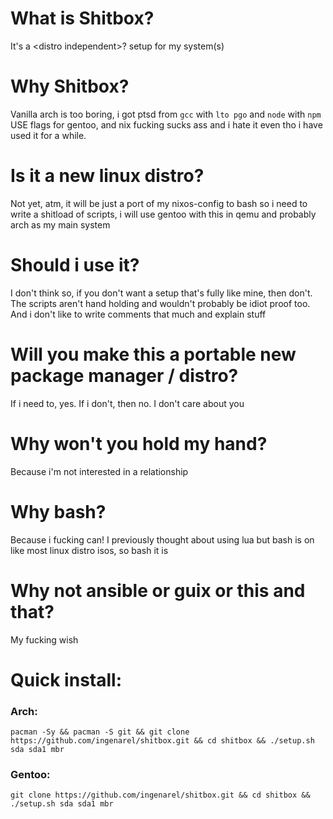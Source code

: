 # What is Shitbox?

It's a \<distro independent\>? setup for my system(s)

# Why Shitbox?

Vanilla arch is too boring, i got ptsd from `gcc` with `lto pgo` and `node` with `npm` USE flags for gentoo, and nix
fucking sucks ass and i hate it even tho i have used it for a while.

# Is it a new linux distro?

Not yet, atm, it will be just a port of my nixos-config to bash so i need to write a shitload of scripts, i will use
gentoo with this in qemu and probably arch as my main system

# Should i use it?

I don't think so, if you don't want a setup that's fully like mine, then don't. The scripts aren't hand holding and
wouldn't probably be idiot proof too. And i don't like to write comments that much and explain stuff

# Will you make this a portable new package manager / distro?

If i need to, yes. If i don't, then no. I don't care about you

# Why won't you hold my hand?

Because i'm not interested in a relationship

# Why bash?

Because i fucking can! I previously thought about using lua but bash is on like most linux distro isos, so bash it is

# Why not ansible or guix or this and that?

My fucking wish

# Quick install:

### Arch:
`pacman -Sy && pacman -S git && git clone https://github.com/ingenarel/shitbox.git && cd shitbox && ./setup.sh sda sda1 mbr`

### Gentoo:
`git clone https://github.com/ingenarel/shitbox.git && cd shitbox && ./setup.sh sda sda1 mbr`
